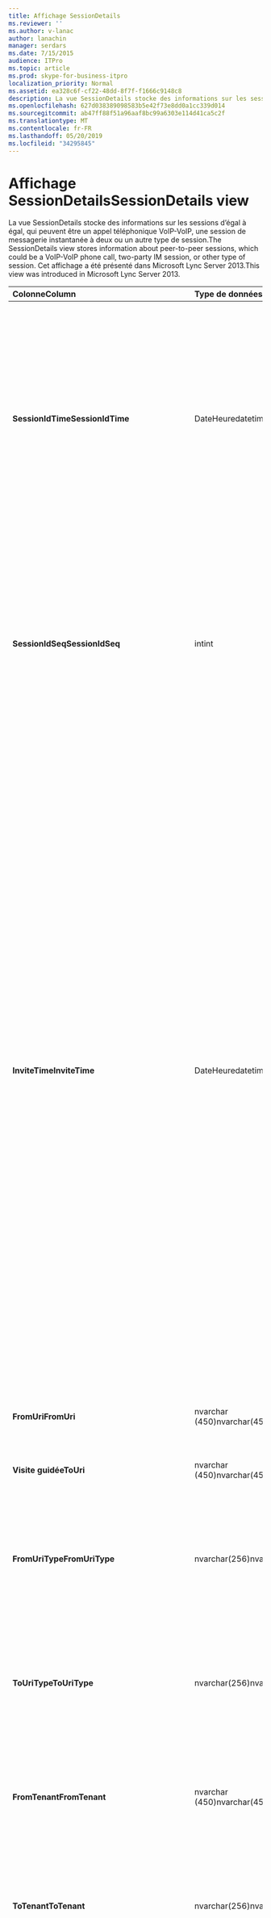 ```yaml
---
title: Affichage SessionDetails
ms.reviewer: ''
ms.author: v-lanac
author: lanachin
manager: serdars
ms.date: 7/15/2015
audience: ITPro
ms.topic: article
ms.prod: skype-for-business-itpro
localization_priority: Normal
ms.assetid: ea328c6f-cf22-48dd-8f7f-f1666c9148c8
description: La vue SessionDetails stocke des informations sur les sessions d’égal à égal, qui peuvent être un appel téléphonique VoIP-VoIP, une session de messagerie instantanée à deux ou un autre type de session. Cet affichage a été présenté dans Microsoft Lync Server 2013.
ms.openlocfilehash: 627d038389098583b5e42f73e8dd0a1cc339d014
ms.sourcegitcommit: ab47ff88f51a96aaf8bc99a6303e114d41ca5c2f
ms.translationtype: MT
ms.contentlocale: fr-FR
ms.lasthandoff: 05/20/2019
ms.locfileid: "34295845"
---
```

# <a name="sessiondetails-view"></a><span data-ttu-id="6a5ec-104">Affichage SessionDetails</span><span class="sxs-lookup"><span data-stu-id="6a5ec-104">SessionDetails view</span></span>
 
<span data-ttu-id="6a5ec-105">La vue SessionDetails stocke des informations sur les sessions d’égal à égal, qui peuvent être un appel téléphonique VoIP-VoIP, une session de messagerie instantanée à deux ou un autre type de session.</span><span class="sxs-lookup"><span data-stu-id="6a5ec-105">The SessionDetails view stores information about peer-to-peer sessions, which could be a VoIP-VoIP phone call, two-party IM session, or other type of session.</span></span> <span data-ttu-id="6a5ec-106">Cet affichage a été présenté dans Microsoft Lync Server 2013.</span><span class="sxs-lookup"><span data-stu-id="6a5ec-106">This view was introduced in Microsoft Lync Server 2013.</span></span>
  
|<span data-ttu-id="6a5ec-107">**Colonne**</span><span class="sxs-lookup"><span data-stu-id="6a5ec-107">**Column**</span></span>|<span data-ttu-id="6a5ec-108">**Type de données**</span><span class="sxs-lookup"><span data-stu-id="6a5ec-108">**Data Type**</span></span>|<span data-ttu-id="6a5ec-109">**Détails**</span><span class="sxs-lookup"><span data-stu-id="6a5ec-109">**Details**</span></span>|
|:-----|:-----|:-----|
|<span data-ttu-id="6a5ec-110">**SessionIdTime**</span><span class="sxs-lookup"><span data-stu-id="6a5ec-110">**SessionIdTime**</span></span> <br/> |<span data-ttu-id="6a5ec-111">DateHeure</span><span class="sxs-lookup"><span data-stu-id="6a5ec-111">datetime</span></span>  <br/> |<span data-ttu-id="6a5ec-112">Durée de la demande de session.</span><span class="sxs-lookup"><span data-stu-id="6a5ec-112">Time of session request.</span></span> <span data-ttu-id="6a5ec-113">Utilisé conjointement avec SessionIdSeq pour identifier une session de manière unique.</span><span class="sxs-lookup"><span data-stu-id="6a5ec-113">Used in conjunction with SessionIdSeq to uniquely identify a session.</span></span> <span data-ttu-id="6a5ec-114">Pour plus d’informations, voir le [tableau des boîtes de dialogue dans la table 2015 de Skype entreprise Server](dialogs.md) .</span><span class="sxs-lookup"><span data-stu-id="6a5ec-114">See the [Dialogs table in Skype for Business Server 2015](dialogs.md) Table for more information.</span></span> <br/> |
|<span data-ttu-id="6a5ec-115">**SessionIdSeq**</span><span class="sxs-lookup"><span data-stu-id="6a5ec-115">**SessionIdSeq**</span></span> <br/> |<span data-ttu-id="6a5ec-116">int</span><span class="sxs-lookup"><span data-stu-id="6a5ec-116">int</span></span>  <br/> |<span data-ttu-id="6a5ec-117">IDENTIFIant de la session.</span><span class="sxs-lookup"><span data-stu-id="6a5ec-117">ID number to identify the session.</span></span> <span data-ttu-id="6a5ec-118">Utilisé conjointement avec SessionIdTime pour identifier une session de manière unique.</span><span class="sxs-lookup"><span data-stu-id="6a5ec-118">Used in conjunction with SessionIdTime to uniquely identify a session.</span></span> <span data-ttu-id="6a5ec-119">Pour plus d’informations, voir le [tableau des boîtes de dialogue dans Skype entreprise Server 2015](dialogs.md) .</span><span class="sxs-lookup"><span data-stu-id="6a5ec-119">See the [Dialogs table in Skype for Business Server 2015](dialogs.md) for more information.</span></span> <br/> |
|<span data-ttu-id="6a5ec-120">**InviteTime**</span><span class="sxs-lookup"><span data-stu-id="6a5ec-120">**InviteTime**</span></span> <br/> |<span data-ttu-id="6a5ec-121">DateHeure</span><span class="sxs-lookup"><span data-stu-id="6a5ec-121">datetime</span></span>  <br/> |<span data-ttu-id="6a5ec-122">Heure de la première demande d’invitation.</span><span class="sxs-lookup"><span data-stu-id="6a5ec-122">Time of the first INVITE request.</span></span> <span data-ttu-id="6a5ec-123">Ce champ est généralement rempli par des données générées à partir du message d’invitation initial dans la session.</span><span class="sxs-lookup"><span data-stu-id="6a5ec-123">This field is typically populated by data generated from the initial INVITE message in the session.</span></span> <span data-ttu-id="6a5ec-124">S’il n’y a pas de message d’invitation, le champ est peuplé de la date et de l’heure du premier message SIP approprié (BYE, annuler, MESSAGE ou informations).</span><span class="sxs-lookup"><span data-stu-id="6a5ec-124">If there is no INVITE message then the field is populated with the date and time of the first relevant SIP message (BYE, CANCEL, MESSAGE, or INFO).</span></span> <span data-ttu-id="6a5ec-125">Ce champ est généralement rempli par des données générées à partir du message d’invitation initial dans la session.</span><span class="sxs-lookup"><span data-stu-id="6a5ec-125">This field is typically populated by data generated from the initial INVITE message in the session.</span></span> <span data-ttu-id="6a5ec-126">S’il n’y a pas de message d’invitation, le champ est peuplé de la date et de l’heure du premier message SIP approprié (BYE, annuler, MESSAGE ou informations).</span><span class="sxs-lookup"><span data-stu-id="6a5ec-126">If there is no INVITE message then the field is populated with the date and time of the first relevant SIP message (BYE, CANCEL, MESSAGE, or INFO).</span></span>  <br/> |
|<span data-ttu-id="6a5ec-127">**FromUri**</span><span class="sxs-lookup"><span data-stu-id="6a5ec-127">**FromUri**</span></span> <br/> |<span data-ttu-id="6a5ec-128">nvarchar (450)</span><span class="sxs-lookup"><span data-stu-id="6a5ec-128">nvarchar(450)</span></span>  <br/> |<span data-ttu-id="6a5ec-129">URI de l’utilisateur qui a démarré la session.</span><span class="sxs-lookup"><span data-stu-id="6a5ec-129">URI of the user who started the session.</span></span>  <br/> |
|<span data-ttu-id="6a5ec-130">**Visite guidée**</span><span class="sxs-lookup"><span data-stu-id="6a5ec-130">**ToUri**</span></span> <br/> |<span data-ttu-id="6a5ec-131">nvarchar (450)</span><span class="sxs-lookup"><span data-stu-id="6a5ec-131">nvarchar(450)</span></span>  <br/> |<span data-ttu-id="6a5ec-132">URI de l’utilisateur qui a rejoint la session.</span><span class="sxs-lookup"><span data-stu-id="6a5ec-132">URI of the user who joined the session.</span></span>  <br/> |
|<span data-ttu-id="6a5ec-133">**FromUriType**</span><span class="sxs-lookup"><span data-stu-id="6a5ec-133">**FromUriType**</span></span> <br/> |<span data-ttu-id="6a5ec-134">nvarchar(256)</span><span class="sxs-lookup"><span data-stu-id="6a5ec-134">nvarchar(256)</span></span>  <br/> |<span data-ttu-id="6a5ec-135">Type d’URI de l’utilisateur qui a démarré la session.</span><span class="sxs-lookup"><span data-stu-id="6a5ec-135">Type of URI of the user who started the session.</span></span> <span data-ttu-id="6a5ec-136">Pour plus d’informations, voir la [table UriTypes](uritypes.md) .</span><span class="sxs-lookup"><span data-stu-id="6a5ec-136">See the [UriTypes table](uritypes.md) for more information.</span></span> <br/> |
|<span data-ttu-id="6a5ec-137">**ToUriType**</span><span class="sxs-lookup"><span data-stu-id="6a5ec-137">**ToUriType**</span></span> <br/> |<span data-ttu-id="6a5ec-138">nvarchar(256)</span><span class="sxs-lookup"><span data-stu-id="6a5ec-138">nvarchar(256)</span></span>  <br/> |<span data-ttu-id="6a5ec-139">Type d’URI de l’utilisateur qui a rejoint la session.</span><span class="sxs-lookup"><span data-stu-id="6a5ec-139">Type of URI of the user who joined the session.</span></span> <span data-ttu-id="6a5ec-140">Pour plus d’informations, voir la [table UriTypes](uritypes.md) .</span><span class="sxs-lookup"><span data-stu-id="6a5ec-140">See the [UriTypes table](uritypes.md) for more information.</span></span> <br/> |
|<span data-ttu-id="6a5ec-141">**FromTenant**</span><span class="sxs-lookup"><span data-stu-id="6a5ec-141">**FromTenant**</span></span> <br/> |<span data-ttu-id="6a5ec-142">nvarchar (450)</span><span class="sxs-lookup"><span data-stu-id="6a5ec-142">nvarchar(450)</span></span>  <br/> |<span data-ttu-id="6a5ec-143">Client de l’utilisateur qui a démarré la session.</span><span class="sxs-lookup"><span data-stu-id="6a5ec-143">Tenant of the user who started the session.</span></span> <span data-ttu-id="6a5ec-144">Pour plus d’informations, voir la [table locataires](tenants.md) .</span><span class="sxs-lookup"><span data-stu-id="6a5ec-144">See the [Tenants table](tenants.md) for more information.</span></span> <br/> |
|<span data-ttu-id="6a5ec-145">**ToTenant**</span><span class="sxs-lookup"><span data-stu-id="6a5ec-145">**ToTenant**</span></span> <br/> |<span data-ttu-id="6a5ec-146">nvarchar(256)</span><span class="sxs-lookup"><span data-stu-id="6a5ec-146">nvarchar(256)</span></span>  <br/> |<span data-ttu-id="6a5ec-147">Le client de l’utilisateur qui a rejoint la session.</span><span class="sxs-lookup"><span data-stu-id="6a5ec-147">The tenant of the user who joined the session.</span></span> <span data-ttu-id="6a5ec-148">Pour plus d’informations, voir la [table locataires](tenants.md) .</span><span class="sxs-lookup"><span data-stu-id="6a5ec-148">See the [Tenants table](tenants.md) for more information.</span></span> <br/> |
|<span data-ttu-id="6a5ec-149">**FromEndpointId**</span><span class="sxs-lookup"><span data-stu-id="6a5ec-149">**FromEndpointId**</span></span> <br/> |<span data-ttu-id="6a5ec-150">identificateur</span><span class="sxs-lookup"><span data-stu-id="6a5ec-150">uniqueidentifier</span></span>  <br/> |<span data-ttu-id="6a5ec-151">Identificateur unique du point de terminaison de l’utilisateur qui a démarré la session.</span><span class="sxs-lookup"><span data-stu-id="6a5ec-151">Unique identifier of the endpoint of the user who started the session.</span></span>  <br/> |
|<span data-ttu-id="6a5ec-152">**ToEndpointId**</span><span class="sxs-lookup"><span data-stu-id="6a5ec-152">**ToEndpointId**</span></span> <br/> |<span data-ttu-id="6a5ec-153">identificateur</span><span class="sxs-lookup"><span data-stu-id="6a5ec-153">uniqueidentifier</span></span>  <br/> |<span data-ttu-id="6a5ec-154">Identificateur unique du point de terminaison de l’utilisateur qui a rejoint la session.</span><span class="sxs-lookup"><span data-stu-id="6a5ec-154">Unique identifier of the endpoint of the user who joined the session.</span></span>  <br/> |
|<span data-ttu-id="6a5ec-155">**EndTime**</span><span class="sxs-lookup"><span data-stu-id="6a5ec-155">**EndTime**</span></span> <br/> |<span data-ttu-id="6a5ec-156">DateHeure</span><span class="sxs-lookup"><span data-stu-id="6a5ec-156">datetime</span></span>  <br/> |<span data-ttu-id="6a5ec-157">Heure de fin de la session.</span><span class="sxs-lookup"><span data-stu-id="6a5ec-157">End time of the session.</span></span>  <br/> |
|<span data-ttu-id="6a5ec-158">**FromMessageCount**</span><span class="sxs-lookup"><span data-stu-id="6a5ec-158">**FromMessageCount**</span></span> <br/> |<span data-ttu-id="6a5ec-159">int</span><span class="sxs-lookup"><span data-stu-id="6a5ec-159">int</span></span>  <br/> |<span data-ttu-id="6a5ec-160">Nombre de messages envoyés par l’utilisateur qui a démarré la session.</span><span class="sxs-lookup"><span data-stu-id="6a5ec-160">Number of messages sent by the user who started the session.</span></span>  <br/> |
|<span data-ttu-id="6a5ec-161">**ToMessageCount**</span><span class="sxs-lookup"><span data-stu-id="6a5ec-161">**ToMessageCount**</span></span> <br/> |<span data-ttu-id="6a5ec-162">int</span><span class="sxs-lookup"><span data-stu-id="6a5ec-162">int</span></span>  <br/> |<span data-ttu-id="6a5ec-163">Nombre de messages envoyés par l’utilisateur ayant rejoint la session.</span><span class="sxs-lookup"><span data-stu-id="6a5ec-163">Number of messages sent by the user who joined the session.</span></span>  <br/> |
|<span data-ttu-id="6a5ec-164">**FromClientVersion**</span><span class="sxs-lookup"><span data-stu-id="6a5ec-164">**FromClientVersion**</span></span> <br/> |<span data-ttu-id="6a5ec-165">nvarchar(256)</span><span class="sxs-lookup"><span data-stu-id="6a5ec-165">nvarchar(256)</span></span>  <br/> |<span data-ttu-id="6a5ec-166">Version du client utilisée par l’utilisateur qui a démarré la session.</span><span class="sxs-lookup"><span data-stu-id="6a5ec-166">Version of client used by the user who started the session.</span></span>  <br/> |
|<span data-ttu-id="6a5ec-167">**FromClientType**</span><span class="sxs-lookup"><span data-stu-id="6a5ec-167">**FromClientType**</span></span> <br/> |<span data-ttu-id="6a5ec-168">int</span><span class="sxs-lookup"><span data-stu-id="6a5ec-168">int</span></span>  <br/> |<span data-ttu-id="6a5ec-169">Client utilisé par l’utilisateur qui a démarré la session.</span><span class="sxs-lookup"><span data-stu-id="6a5ec-169">Client used by the user who started the session.</span></span> <span data-ttu-id="6a5ec-170">Pour plus d’informations, voir la [table UserAgentDef](useragentdef.md) .</span><span class="sxs-lookup"><span data-stu-id="6a5ec-170">See the [UserAgentDef table](useragentdef.md) for more details.</span></span> <br/> |
|<span data-ttu-id="6a5ec-171">**FromClientCategory**</span><span class="sxs-lookup"><span data-stu-id="6a5ec-171">**FromClientCategory**</span></span> <br/> |<span data-ttu-id="6a5ec-172">nvarchar (64)</span><span class="sxs-lookup"><span data-stu-id="6a5ec-172">nvarchar(64)</span></span>  <br/> |<span data-ttu-id="6a5ec-173">Nom de la catégorie du client utilisée par l’utilisateur qui a démarré la session.</span><span class="sxs-lookup"><span data-stu-id="6a5ec-173">Name of the category of the client used by the user who started the session.</span></span>  <br/> |
|<span data-ttu-id="6a5ec-174">**ToClientVersion**</span><span class="sxs-lookup"><span data-stu-id="6a5ec-174">**ToClientVersion**</span></span> <br/> |<span data-ttu-id="6a5ec-175">nvarchar(256)</span><span class="sxs-lookup"><span data-stu-id="6a5ec-175">nvarchar(256)</span></span>  <br/> |<span data-ttu-id="6a5ec-176">Version du client utilisée par l’utilisateur ayant rejoint la session</span><span class="sxs-lookup"><span data-stu-id="6a5ec-176">Version of client used by the user who joined the session</span></span>  <br/> |
|<span data-ttu-id="6a5ec-177">**ToClientType**</span><span class="sxs-lookup"><span data-stu-id="6a5ec-177">**ToClientType**</span></span> <br/> |<span data-ttu-id="6a5ec-178">int</span><span class="sxs-lookup"><span data-stu-id="6a5ec-178">int</span></span>  <br/> |<span data-ttu-id="6a5ec-179">Client utilisé par l’utilisateur ayant rejoint la session.</span><span class="sxs-lookup"><span data-stu-id="6a5ec-179">Client used by the user who joined the session.</span></span> <span data-ttu-id="6a5ec-180">Pour plus d’informations, voir la [table UserAgentDef](useragentdef.md) .</span><span class="sxs-lookup"><span data-stu-id="6a5ec-180">See the [UserAgentDef table](useragentdef.md) for more details.</span></span> <br/> |
|<span data-ttu-id="6a5ec-181">**ToClientCategory**</span><span class="sxs-lookup"><span data-stu-id="6a5ec-181">**ToClientCategory**</span></span> <br/> |<span data-ttu-id="6a5ec-182">nvarchar (64)</span><span class="sxs-lookup"><span data-stu-id="6a5ec-182">nvarchar(64)</span></span>  <br/> |<span data-ttu-id="6a5ec-183">Nom de la catégorie du client utilisée par l’utilisateur ayant rejoint la session.</span><span class="sxs-lookup"><span data-stu-id="6a5ec-183">Name of the category of the client used by the user who joined the session.</span></span>  <br/> |
|<span data-ttu-id="6a5ec-184">**TargetUri**</span><span class="sxs-lookup"><span data-stu-id="6a5ec-184">**TargetUri**</span></span> <br/> |<span data-ttu-id="6a5ec-185">nvarchar (450)</span><span class="sxs-lookup"><span data-stu-id="6a5ec-185">nvarchar(450)</span></span>  <br/> |<span data-ttu-id="6a5ec-186">URI de l’utilisateur cible de la session.</span><span class="sxs-lookup"><span data-stu-id="6a5ec-186">URI of the target user of the session.</span></span>  <br/> |
|<span data-ttu-id="6a5ec-187">**TargetUriType**</span><span class="sxs-lookup"><span data-stu-id="6a5ec-187">**TargetUriType**</span></span> <br/> |<span data-ttu-id="6a5ec-188">nvarchar (450)</span><span class="sxs-lookup"><span data-stu-id="6a5ec-188">nvarchar(450)</span></span>  <br/> |<span data-ttu-id="6a5ec-189">Type d’URI de l’utilisateur cible pour la session.</span><span class="sxs-lookup"><span data-stu-id="6a5ec-189">Type of URI of the target user for the session.</span></span> <span data-ttu-id="6a5ec-190">Pour plus d’informations, voir la [table UriTypes](uritypes.md) .</span><span class="sxs-lookup"><span data-stu-id="6a5ec-190">See the [UriTypes table](uritypes.md) for more information.</span></span> <br/> |
|<span data-ttu-id="6a5ec-191">**OnBehalfOfUri**</span><span class="sxs-lookup"><span data-stu-id="6a5ec-191">**OnBehalfOfUri**</span></span> <br/> |<span data-ttu-id="6a5ec-192">nvarchar (450)</span><span class="sxs-lookup"><span data-stu-id="6a5ec-192">nvarchar(450)</span></span>  <br/> |<span data-ttu-id="6a5ec-193">URI de l’utilisateur au nom duquel la session a été démarrée.</span><span class="sxs-lookup"><span data-stu-id="6a5ec-193">URI of the user on whose behalf the session was started.</span></span>  <br/> |
|<span data-ttu-id="6a5ec-194">**OnnnBehalfOfUriType**</span><span class="sxs-lookup"><span data-stu-id="6a5ec-194">**OnnnBehalfOfUriType**</span></span> <br/> |<span data-ttu-id="6a5ec-195">nvarchar(256)</span><span class="sxs-lookup"><span data-stu-id="6a5ec-195">nvarchar(256)</span></span>  <br/> |<span data-ttu-id="6a5ec-196">Type d’URI de l’utilisateur au nom duquel la session a démarré.</span><span class="sxs-lookup"><span data-stu-id="6a5ec-196">Type of URI of the user on whose behalf the session was started.</span></span> <span data-ttu-id="6a5ec-197">Pour plus d’informations, voir la [table UriTypes](uritypes.md) .</span><span class="sxs-lookup"><span data-stu-id="6a5ec-197">See the [UriTypes table](uritypes.md) for more information.</span></span> <br/> |
|<span data-ttu-id="6a5ec-198">**OnBehalfOfTenant**</span><span class="sxs-lookup"><span data-stu-id="6a5ec-198">**OnBehalfOfTenant**</span></span> <br/> |<span data-ttu-id="6a5ec-199">nvarchar(256)</span><span class="sxs-lookup"><span data-stu-id="6a5ec-199">nvarchar(256)</span></span>  <br/> |<span data-ttu-id="6a5ec-200">Client de l’utilisateur dont le nom est démarré.</span><span class="sxs-lookup"><span data-stu-id="6a5ec-200">Tenant of the user whose on behalf the session was started.</span></span> <span data-ttu-id="6a5ec-201">Pour plus d’informations, voir la [table locataires](tenants.md) .</span><span class="sxs-lookup"><span data-stu-id="6a5ec-201">See the [Tenants table](tenants.md) for more information.</span></span> <br/> |
|<span data-ttu-id="6a5ec-202">**ReferredByUri**</span><span class="sxs-lookup"><span data-stu-id="6a5ec-202">**ReferredByUri**</span></span> <br/> |<span data-ttu-id="6a5ec-203">nvarchar (450)</span><span class="sxs-lookup"><span data-stu-id="6a5ec-203">nvarchar(450)</span></span>  <br/> |<span data-ttu-id="6a5ec-204">URI de l’utilisateur qui a expertisé la session.</span><span class="sxs-lookup"><span data-stu-id="6a5ec-204">URI of the user who referred the session.</span></span>  <br/> |
|<span data-ttu-id="6a5ec-205">**ReferredByUriType**</span><span class="sxs-lookup"><span data-stu-id="6a5ec-205">**ReferredByUriType**</span></span> <br/> |<span data-ttu-id="6a5ec-206">nvarchar(256)</span><span class="sxs-lookup"><span data-stu-id="6a5ec-206">nvarchar(256)</span></span>  <br/> |<span data-ttu-id="6a5ec-207">Type d’URI de l’utilisateur qui a expertisé la session.</span><span class="sxs-lookup"><span data-stu-id="6a5ec-207">Type of URI of the user who referred the session.</span></span> <span data-ttu-id="6a5ec-208">Pour plus d’informations, voir la [table UriTypes](uritypes.md) .</span><span class="sxs-lookup"><span data-stu-id="6a5ec-208">See the [UriTypes table](uritypes.md) for more information.</span></span> <br/> |
|<span data-ttu-id="6a5ec-209">**ReferredByTenant**</span><span class="sxs-lookup"><span data-stu-id="6a5ec-209">**ReferredByTenant**</span></span> <br/> |<span data-ttu-id="6a5ec-210">nvarchar(256)</span><span class="sxs-lookup"><span data-stu-id="6a5ec-210">nvarchar(256)</span></span>  <br/> |<span data-ttu-id="6a5ec-211">Client de l’utilisateur qui a fait appel à la session.</span><span class="sxs-lookup"><span data-stu-id="6a5ec-211">Tenant of the user who referred the session.</span></span> <span data-ttu-id="6a5ec-212">Pour plus d’informations, voir la [table locataires](tenants.md) .</span><span class="sxs-lookup"><span data-stu-id="6a5ec-212">See the [Tenants table](tenants.md) for more information.</span></span> <br/> |
|<span data-ttu-id="6a5ec-213">**DialogId**</span><span class="sxs-lookup"><span data-stu-id="6a5ec-213">**DialogId**</span></span> <br/> |<span data-ttu-id="6a5ec-214">varchar (775)</span><span class="sxs-lookup"><span data-stu-id="6a5ec-214">varchar(775)</span></span>  <br/> |<span data-ttu-id="6a5ec-215">ID de boîte de dialogue SIP.</span><span class="sxs-lookup"><span data-stu-id="6a5ec-215">SIP dialog ID.</span></span> <span data-ttu-id="6a5ec-216">Le format est le suivant:</span><span class="sxs-lookup"><span data-stu-id="6a5ec-216">The format is:</span></span>  <br/> <span data-ttu-id="6a5ec-217">boîte de dialogue; à partir d’une balise</span><span class="sxs-lookup"><span data-stu-id="6a5ec-217">dialog;from-tag;to-tag</span></span>  <br/> |
|<span data-ttu-id="6a5ec-218">**Corrélation**</span><span class="sxs-lookup"><span data-stu-id="6a5ec-218">**CorrelationId**</span></span> <br/> |<span data-ttu-id="6a5ec-219">identificateur</span><span class="sxs-lookup"><span data-stu-id="6a5ec-219">uniqueidentifier</span></span>  <br/> |<span data-ttu-id="6a5ec-220">GUID utilisé pour mettre en corrélation plusieurs sessions.</span><span class="sxs-lookup"><span data-stu-id="6a5ec-220">GUID used to correlate multiple sessions.</span></span>  <br/> |
|<span data-ttu-id="6a5ec-221">**ReplaceDialogIdTime**</span><span class="sxs-lookup"><span data-stu-id="6a5ec-221">**ReplaceDialogIdTime**</span></span> <br/> |<span data-ttu-id="6a5ec-222">DateHeure</span><span class="sxs-lookup"><span data-stu-id="6a5ec-222">datetime</span></span>  <br/> |<span data-ttu-id="6a5ec-223">Heure de la boîte de dialogue qui a été remplacée par la session.</span><span class="sxs-lookup"><span data-stu-id="6a5ec-223">Time of the dialog which was replaced by the session.</span></span> <span data-ttu-id="6a5ec-224">Utilisé conjointement avec ReplaceDialogIdSeq pour identifier de façon unique une boîte de dialogue qui est remplacée par la session.</span><span class="sxs-lookup"><span data-stu-id="6a5ec-224">Used in conjunction with ReplaceDialogIdSeq to uniquely identify a dialog that is replaced by the session.</span></span> <span data-ttu-id="6a5ec-225">Pour plus d’informations, voir le [tableau des boîtes de dialogue dans Skype entreprise Server 2015](dialogs.md) .</span><span class="sxs-lookup"><span data-stu-id="6a5ec-225">See the [Dialogs table in Skype for Business Server 2015](dialogs.md) for more information.</span></span> <br/> |
|<span data-ttu-id="6a5ec-226">**ReplaceDialogIdSeq**</span><span class="sxs-lookup"><span data-stu-id="6a5ec-226">**ReplaceDialogIdSeq**</span></span> <br/> |<span data-ttu-id="6a5ec-227">int</span><span class="sxs-lookup"><span data-stu-id="6a5ec-227">int</span></span>  <br/> |<span data-ttu-id="6a5ec-228">IDENTIFIant de la session.</span><span class="sxs-lookup"><span data-stu-id="6a5ec-228">ID number to identify the session.</span></span> <span data-ttu-id="6a5ec-229">Utilisé conjointement avec ReplaceDialogIdTime pour identifier de façon unique une boîte de dialogue qui est remplacée par la session.</span><span class="sxs-lookup"><span data-stu-id="6a5ec-229">Used in conjunction with ReplaceDialogIdTime to uniquely identify a dialog that is replaced by the session.</span></span> <span data-ttu-id="6a5ec-230">Pour plus d’informations, voir le [tableau des boîtes de dialogue dans Skype entreprise Server 2015](dialogs.md) .</span><span class="sxs-lookup"><span data-stu-id="6a5ec-230">See the [Dialogs table in Skype for Business Server 2015](dialogs.md) for more information.</span></span> <br/> |
|<span data-ttu-id="6a5ec-231">**ReplacesDialogId**</span><span class="sxs-lookup"><span data-stu-id="6a5ec-231">**ReplacesDialogId**</span></span> <br/> |<span data-ttu-id="6a5ec-232">varchar (775)</span><span class="sxs-lookup"><span data-stu-id="6a5ec-232">varchar(775)</span></span>  <br/> |<span data-ttu-id="6a5ec-233">ID de boîte de dialogue SIP le remplacement de la session.</span><span class="sxs-lookup"><span data-stu-id="6a5ec-233">SIP dialog ID the session replaces.</span></span> <span data-ttu-id="6a5ec-234">Le format est le suivant:</span><span class="sxs-lookup"><span data-stu-id="6a5ec-234">The format is:</span></span>  <br/> <span data-ttu-id="6a5ec-235">boîte de dialogue; à partir d’une balise</span><span class="sxs-lookup"><span data-stu-id="6a5ec-235">dialog;from-tag;to-tag</span></span>  <br/> |
|<span data-ttu-id="6a5ec-236">**ResponseTime**</span><span class="sxs-lookup"><span data-stu-id="6a5ec-236">**ResponseTime**</span></span> <br/> |<span data-ttu-id="6a5ec-237">DateHeure</span><span class="sxs-lookup"><span data-stu-id="6a5ec-237">datetime</span></span>  <br/> |<span data-ttu-id="6a5ec-238">Heure de la réponse au premier message d’invitation.</span><span class="sxs-lookup"><span data-stu-id="6a5ec-238">Time of the response to the first INVITE message.</span></span> <span data-ttu-id="6a5ec-239">Ce champ est généralement rempli par des données générées à partir du message d’invitation initial dans la session.</span><span class="sxs-lookup"><span data-stu-id="6a5ec-239">This field is typically populated by data generated from the initial INVITE message in the session.</span></span> <span data-ttu-id="6a5ec-240">S’il n’y a pas de message d’invitation, le champ est peuplé de la date et de l’heure du premier message SIP approprié (BYE, annuler, MESSAGE ou informations).</span><span class="sxs-lookup"><span data-stu-id="6a5ec-240">If there is no INVITE message then the field is populated with the date and time of the first relevant SIP message (BYE, CANCEL, MESSAGE, or INFO).</span></span>  <br/> |
|<span data-ttu-id="6a5ec-241">**ResponseCode**</span><span class="sxs-lookup"><span data-stu-id="6a5ec-241">**ResponseCode**</span></span> <br/> |<span data-ttu-id="6a5ec-242">int</span><span class="sxs-lookup"><span data-stu-id="6a5ec-242">int</span></span>  <br/> |<span data-ttu-id="6a5ec-243">Code de réponse SIP à l’invitation de la session.</span><span class="sxs-lookup"><span data-stu-id="6a5ec-243">SIP response code to the session invitation.</span></span> <span data-ttu-id="6a5ec-244">Ce champ est généralement rempli par des données générées à partir du message d’invitation initial dans la session.</span><span class="sxs-lookup"><span data-stu-id="6a5ec-244">This field is typically populated by data generated from the initial INVITE message in the session.</span></span> <span data-ttu-id="6a5ec-245">S’il n’y a pas de message d’invitation, le champ est peuplé de la date et de l’heure du premier message SIP approprié (BYE, annuler, MESSAGE ou informations).</span><span class="sxs-lookup"><span data-stu-id="6a5ec-245">If there is no INVITE message then the field is populated with the date and time of the first relevant SIP message (BYE, CANCEL, MESSAGE, or INFO).</span></span>  <br/> |
|<span data-ttu-id="6a5ec-246">**DiagnosticId**</span><span class="sxs-lookup"><span data-stu-id="6a5ec-246">**DiagnosticId**</span></span> <br/> |<span data-ttu-id="6a5ec-247">int</span><span class="sxs-lookup"><span data-stu-id="6a5ec-247">int</span></span>  <br/> |<span data-ttu-id="6a5ec-248">ID de diagnostic capturé à partir d’en-têtes SIP.</span><span class="sxs-lookup"><span data-stu-id="6a5ec-248">Diagnostic ID captured from SIP headers.</span></span>  <br/> |
|<span data-ttu-id="6a5ec-249">**Indiquez**</span><span class="sxs-lookup"><span data-stu-id="6a5ec-249">**ContentType**</span></span> <br/> |<span data-ttu-id="6a5ec-250">nvarchar(256)</span><span class="sxs-lookup"><span data-stu-id="6a5ec-250">nvarchar(256)</span></span>  <br/> |<span data-ttu-id="6a5ec-251">Type de contenu de la session.</span><span class="sxs-lookup"><span data-stu-id="6a5ec-251">Type of content for the session.</span></span>  <br/> |
|<span data-ttu-id="6a5ec-252">**FrontEnd**</span><span class="sxs-lookup"><span data-stu-id="6a5ec-252">**FrontEnd**</span></span> <br/> |<span data-ttu-id="6a5ec-253">nvarchar(256)</span><span class="sxs-lookup"><span data-stu-id="6a5ec-253">nvarchar(256)</span></span>  <br/> |<span data-ttu-id="6a5ec-254">Nom de domaine complet (FQDN) du serveur frontal qui a capturé les données de la session.</span><span class="sxs-lookup"><span data-stu-id="6a5ec-254">FQDN of the Front End server that captured the data for the session.</span></span>  <br/> |
|<span data-ttu-id="6a5ec-255">**Pool**</span><span class="sxs-lookup"><span data-stu-id="6a5ec-255">**Pool**</span></span> <br/> |<span data-ttu-id="6a5ec-256">nvarchar(256)</span><span class="sxs-lookup"><span data-stu-id="6a5ec-256">nvarchar(256)</span></span>  <br/> |<span data-ttu-id="6a5ec-257">Nom de domaine complet (FQDN) du pool qui a capturé les données de la session.</span><span class="sxs-lookup"><span data-stu-id="6a5ec-257">FQDN of the pool that captured the data for the session.</span></span>  <br/> |
|<span data-ttu-id="6a5ec-258">**FromEdgeServer**</span><span class="sxs-lookup"><span data-stu-id="6a5ec-258">**FromEdgeServer**</span></span> <br/> |<span data-ttu-id="6a5ec-259">nvarchar(256)</span><span class="sxs-lookup"><span data-stu-id="6a5ec-259">nvarchar(256)</span></span>  <br/> |<span data-ttu-id="6a5ec-260">Nom de domaine complet (FQDN) du serveur Edge utilisé par l’utilisateur qui a démarré la session.</span><span class="sxs-lookup"><span data-stu-id="6a5ec-260">FQDN of the Edge server used by the user who started the session.</span></span>  <br/> |
|<span data-ttu-id="6a5ec-261">**ToEdgeServer**</span><span class="sxs-lookup"><span data-stu-id="6a5ec-261">**ToEdgeServer**</span></span> <br/> |<span data-ttu-id="6a5ec-262">nvarchar(256)</span><span class="sxs-lookup"><span data-stu-id="6a5ec-262">nvarchar(256)</span></span>  <br/> |<span data-ttu-id="6a5ec-263">Nom de domaine complet du serveur Edge utilisé par l’utilisateur qui a démarré la session.</span><span class="sxs-lookup"><span data-stu-id="6a5ec-263">FQDN of the Edge server used by the user who started the session</span></span>  <br/> |
|<span data-ttu-id="6a5ec-264">**IsFromInternal**</span><span class="sxs-lookup"><span data-stu-id="6a5ec-264">**IsFromInternal**</span></span> <br/> |<span data-ttu-id="6a5ec-265">bit</span><span class="sxs-lookup"><span data-stu-id="6a5ec-265">bit</span></span>  <br/> |<span data-ttu-id="6a5ec-266">Indique si l’utilisateur qui a démarré la session s’est connecté à partir du réseau interne.</span><span class="sxs-lookup"><span data-stu-id="6a5ec-266">Indicates whether the user who started the session logged on from the internal network.</span></span>  <br/> |
|<span data-ttu-id="6a5ec-267">**IsToInternal**</span><span class="sxs-lookup"><span data-stu-id="6a5ec-267">**IsToInternal**</span></span> <br/> |<span data-ttu-id="6a5ec-268">bit</span><span class="sxs-lookup"><span data-stu-id="6a5ec-268">bit</span></span>  <br/> |<span data-ttu-id="6a5ec-269">Indique si l’utilisateur ayant rejoint la session à partir du réseau interne.</span><span class="sxs-lookup"><span data-stu-id="6a5ec-269">Indicates whether the user who joined the session logged on from the internal network.</span></span>  <br/> |
|<span data-ttu-id="6a5ec-270">**CallPriority**</span><span class="sxs-lookup"><span data-stu-id="6a5ec-270">**CallPriority**</span></span> <br/> |<span data-ttu-id="6a5ec-271">nvarchar(256)</span><span class="sxs-lookup"><span data-stu-id="6a5ec-271">nvarchar(256)</span></span>  <br/> |<span data-ttu-id="6a5ec-272">Priorité de la session.</span><span class="sxs-lookup"><span data-stu-id="6a5ec-272">Call priority of the session.</span></span>  <br/> |
|<span data-ttu-id="6a5ec-273">**FromUserFlag**</span><span class="sxs-lookup"><span data-stu-id="6a5ec-273">**FromUserFlag**</span></span> <br/> |<span data-ttu-id="6a5ec-274">type</span><span class="sxs-lookup"><span data-stu-id="6a5ec-274">smallint</span></span>  <br/> |<span data-ttu-id="6a5ec-275">Indique les attributs de l’utilisateur qui a démarré la session.</span><span class="sxs-lookup"><span data-stu-id="6a5ec-275">Indicates the attributes of the user who started the session.</span></span> <span data-ttu-id="6a5ec-276">Les définitions d’attribut suivantes sont autorisées:</span><span class="sxs-lookup"><span data-stu-id="6a5ec-276">The following attribute definitions are allowed:</span></span>  <br/> <span data-ttu-id="6a5ec-277">0x01-intégré sur le téléphone de bureau</span><span class="sxs-lookup"><span data-stu-id="6a5ec-277">0x01 - Integrated with desktop phone</span></span>  <br/> |
|<span data-ttu-id="6a5ec-278">**ToUserFlag**</span><span class="sxs-lookup"><span data-stu-id="6a5ec-278">**ToUserFlag**</span></span> <br/> |<span data-ttu-id="6a5ec-279">type</span><span class="sxs-lookup"><span data-stu-id="6a5ec-279">smallint</span></span>  <br/> |<span data-ttu-id="6a5ec-280">Indique les attributs de l’utilisateur qui a démarré la session.</span><span class="sxs-lookup"><span data-stu-id="6a5ec-280">Indicates the attributes of the user who started the session.</span></span> <span data-ttu-id="6a5ec-281">Les définitions d’attribut suivantes sont autorisées:</span><span class="sxs-lookup"><span data-stu-id="6a5ec-281">The following attribute definitions are allowed:</span></span>  <br/> <span data-ttu-id="6a5ec-282">0x01-intégré sur le téléphone de bureau</span><span class="sxs-lookup"><span data-stu-id="6a5ec-282">0x01 - Integrated with desktop phone</span></span>  <br/> |
|<span data-ttu-id="6a5ec-283">**CallFlag**</span><span class="sxs-lookup"><span data-stu-id="6a5ec-283">**CallFlag**</span></span> <br/> |<span data-ttu-id="6a5ec-284">type</span><span class="sxs-lookup"><span data-stu-id="6a5ec-284">smallint</span></span>  <br/> |<span data-ttu-id="6a5ec-285">Indique les attributs d’appel.</span><span class="sxs-lookup"><span data-stu-id="6a5ec-285">Indicates the call attributes.</span></span> <span data-ttu-id="6a5ec-286">Les définitions d’attribut suivantes sont autorisées:</span><span class="sxs-lookup"><span data-stu-id="6a5ec-286">The following attribute definitions are allowed:</span></span>  <br/> <span data-ttu-id="6a5ec-287">0x01-nouvelle tentative de session</span><span class="sxs-lookup"><span data-stu-id="6a5ec-287">0x01 - Retried Session</span></span>  <br/> <span data-ttu-id="6a5ec-288">0x02-appel émis par l’agent pour le compte d’un groupe de réponse</span><span class="sxs-lookup"><span data-stu-id="6a5ec-288">0x02 - A call made by agent on behalf of a Response Group</span></span>  <br/> |
|<span data-ttu-id="6a5ec-289">**Emplacement**</span><span class="sxs-lookup"><span data-stu-id="6a5ec-289">**Location**</span></span> <br/> |<span data-ttu-id="6a5ec-290">varchar (max)</span><span class="sxs-lookup"><span data-stu-id="6a5ec-290">varchar(max)</span></span>  <br/> |<span data-ttu-id="6a5ec-291">Emplacement de l’appel d’urgence.</span><span class="sxs-lookup"><span data-stu-id="6a5ec-291">Location of emergency call.</span></span>  <br/> |
|<span data-ttu-id="6a5ec-292">**LastModifiedTime**</span><span class="sxs-lookup"><span data-stu-id="6a5ec-292">**LastModifiedTime**</span></span> <br/> |<span data-ttu-id="6a5ec-293">Valeur</span><span class="sxs-lookup"><span data-stu-id="6a5ec-293">Datetime</span></span>  <br/> |<span data-ttu-id="6a5ec-294">Pour une utilisation interne par le service de surveillance.</span><span class="sxs-lookup"><span data-stu-id="6a5ec-294">For internal use by the Monitoring service.</span></span>  <br/> <span data-ttu-id="6a5ec-295">Ce champ a été présenté dans Skype entreprise Server 2015.</span><span class="sxs-lookup"><span data-stu-id="6a5ec-295">This field was introduced in Skype for Business Server 2015.</span></span>  <br/> |
   

